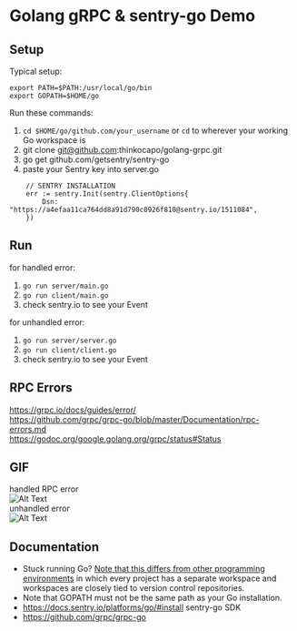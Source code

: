 # Golang gRPC & sentry-go Demo

## Setup
Typical setup:
```
export PATH=$PATH:/usr/local/go/bin
export GOPATH=$HOME/go
```
Run these commands:
1. `cd $HOME/go/github.com/your_username` or `cd` to wherever your working Go workspace is
1. git clone git@github.com:thinkocapo/golang-grpc.git
2. go get github.com/getsentry/sentry-go  
3. paste your Sentry key into server.go
```
	// SENTRY INSTALLATION
	err := sentry.Init(sentry.ClientOptions{
		Dsn: "https://a4efaa11ca764dd8a91d790c0926f810@sentry.io/1511084",
	})
```
## Run
for handled error:
1. `go run server/main.go`
2. `go run client/main.go`
3. check sentry.io to see your Event

for unhandled error:
1. `go run server/server.go`
2. `go run client/client.go`
3. check sentry.io to see your Event

## RPC Errors
https://grpc.io/docs/guides/error/  
https://github.com/grpc/grpc-go/blob/master/Documentation/rpc-errors.md  
https://godoc.org/google.golang.org/grpc/status#Status  

## GIF
handled RPC error  
![Alt Text](go-grpc-handled.gif)  
unhandled error  
![Alt Text](go-grpc-unhandled.gif)

## Documentation  
- Stuck running Go? [Note that this differs from other programming environments](https://golang.org/doc/code.html#Overview) in which every project has a separate workspace and workspaces are closely tied to version control repositories.
- Note that GOPATH must not be the same path as your Go installation.
- https://docs.sentry.io/platforms/go/#install sentry-go SDK
- https://github.com/grpc/grpc-go